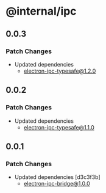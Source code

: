 # @internal/ipc

## 0.0.3

### Patch Changes

- Updated dependencies
  - electron-ipc-typesafe@1.2.0

## 0.0.2

### Patch Changes

- Updated dependencies
  - electron-ipc-typesafe@1.1.0

## 0.0.1

### Patch Changes

- Updated dependencies [d3c3f3b]
  - electron-ipc-bridge@1.0.0
